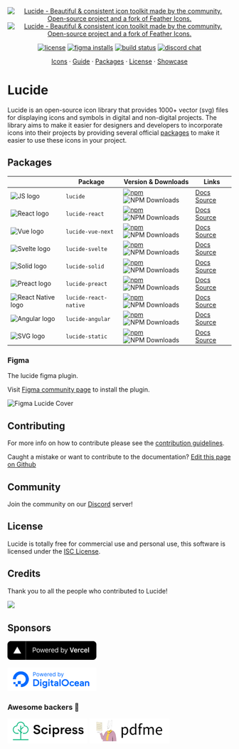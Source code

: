 <p align="center">
  <a href="https://github.com/lucide-icons/lucide#gh-light-mode-only">
    <img src="https://lucide.dev/lucide-logo-repo.svg#gh-light-mode-only" alt="Lucide - Beautiful & consistent icon toolkit made by the community. Open-source project and a fork of Feather Icons." width="480">
  </a>
  <a href="https://github.com/lucide-icons/lucide#gh-dark-mode-only">
    <img src="https://lucide.dev/lucide-logo-repo-dark.svg#gh-dark-mode-only" alt="Lucide - Beautiful & consistent icon toolkit made by the community. Open-source project and a fork of Feather Icons." width="480">
  </a>
</p>
<p align="center">
  <a href="https://github.com/lucide-icons/lucide/blob/main/LICENSE"><img src="https://img.shields.io/npm/l/lucide?style=for-the-badge" alt="license"></a>
  <a href="https://www.figma.com/community/plugin/939567362549682242/Lucide-Icons"><img src="https://img.shields.io/badge/Figma-f24e1e?logo=figma&style=for-the-badge" alt="figma installs"></a>
  <a href="https://github.com/lucide-icons/lucide/actions/workflows/release.yml"><img src="https://img.shields.io/github/actions/workflow/status/lucide-icons/lucide/release.yml?style=for-the-badge" alt="build status"></a>
  <a href="https://discord.gg/EH6nSts"><img src="https://img.shields.io/discord/723074157486800936?logo=discord&colorB=5865f2&style=for-the-badge" alt="discord chat"></a>
</p>
<p align="center">
  <a href="https://lucide.dev/icons/">Icons</a>
  ·
  <a href="https://lucide.dev/guide/">Guide</a>
  ·
  <a href="https://lucide.dev/packages">Packages</a>
  ·
  <a href="https://lucide.dev/license">License</a>
  ·
  <a href="https://lucide.dev/showcase">Showcase</a>
</p>

# Lucide

Lucide is an open-source icon library that provides 1000+ vector (svg) files for displaying icons and symbols in digital and non-digital projects. The library aims to make it easier for designers and developers to incorporate icons into their projects by providing several official [packages](https://lucide.dev/packages) to make it easier to use these icons in your project.

## Packages

|  | Package | Version & Downloads | Links |
| --- | --- | --- | --- |
| <img src="https://lucide.dev/framework-logos/js.svg" alt="JS logo" width="48"> | `lucide` | [![npm](https://img.shields.io/npm/v/lucide?style=flate-square)](https://www.npmjs.com/package/lucide) ![NPM Downloads](https://img.shields.io/npm/dw/lucide?style=flat-square) | [Docs](https://lucide.dev/guide/packages/lucide) [Source](./packages/lucide) |
| <img src="https://lucide.dev/framework-logos/react.svg" alt="React logo" width="48"> | `lucide-react` | [![npm](https://img.shields.io/npm/v/lucide-react?style=flat-square)](https://www.npmjs.com/package/lucide-react) ![NPM Downloads](https://img.shields.io/npm/dw/lucide-react?style=flat-square) | [Docs](https://lucide.dev/guide/packages/lucide-react) [Source](./packages/lucide-react) |
| <img src="https://lucide.dev/framework-logos/vue.svg" alt="Vue logo" width="48"> | `lucide-vue-next` | [![npm](https://img.shields.io/npm/v/lucide-vue-next?style=flat-square)](https://www.npmjs.com/package/lucide-vue-next) ![NPM Downloads](https://img.shields.io/npm/dw/lucide-vue-next?style=flat-square) | [Docs](https://lucide.dev/guide/packages/lucide-vue-next) [Source](./packages/lucide-vue-next) |
| <img src="https://lucide.dev/framework-logos/svelte.svg" alt="Svelte logo" width="48"> | `lucide-svelte` | [![npm](https://img.shields.io/npm/v/lucide-svelte?style=flat-square)](https://www.npmjs.com/package/lucide-svelte) ![NPM Downloads](https://img.shields.io/npm/dw/lucide-svelte?style=flat-square) | [Docs](https://lucide.dev/guide/packages/lucide-svelte) [Source](./packages/lucide-svelte) |
| <img src="https://lucide.dev/framework-logos/solid.svg" alt="Solid logo" width="48"> | `lucide-solid` | [![npm](https://img.shields.io/npm/v/lucide-solid?style=flat-square)](https://www.npmjs.com/package/lucide-solid) ![NPM Downloads](https://img.shields.io/npm/dw/lucide-solid?style=flat-square) | [Docs](https://lucide.dev/guide/packages/lucide-solid) [Source](./packages/lucide-solid) |
| <img src="https://lucide.dev/framework-logos/preact.svg" alt="Preact logo" width="48"> | `lucide-preact` | [![npm](https://img.shields.io/npm/v/lucide-preact?style=flat-square)](https://www.npmjs.com/package/lucide-preact) ![NPM Downloads](https://img.shields.io/npm/dw/lucide-preact?style=flat-square) | [Docs](https://lucide.dev/guide/packages/lucide-preact) [Source](./packages/lucide-preact) |
| <img src="https://lucide.dev/framework-logos/react-native.svg" alt="React Native logo" width="48"> | `lucide-react-native` | [![npm](https://img.shields.io/npm/v/lucide-react-native?style=flat-square)](https://www.npmjs.com/package/lucide-react-native) ![NPM Downloads](https://img.shields.io/npm/dw/lucide-react-native?style=flat-square) | [Docs](https://lucide.dev/guide/packages/lucide-react-native) [Source](./packages/lucide-react-native) |
| <img src="https://lucide.dev/framework-logos/angular.svg" alt="Angular logo" width="48"> | `lucide-angular` | [![npm](https://img.shields.io/npm/v/lucide-angular?style=flat-square)](https://www.npmjs.com/package/lucide-angular) ![NPM Downloads](https://img.shields.io/npm/dw/lucide-angular?style=flat-square) | [Docs](https://lucide.dev/guide/packages/lucide-angular) [Source](./packages/lucide-angular) |
| <img src="https://lucide.dev/framework-logos/svg.svg" alt="SVG logo" width="48"> | `lucide-static` | [![npm](https://img.shields.io/npm/v/lucide-static?style=flat-square)](https://www.npmjs.com/package/lucide-static) ![NPM Downloads](https://img.shields.io/npm/dw/lucide-static?style=flat-square) | [Docs](https://lucide.dev/guide/packages/lucide-static) [Source](./packages/lucide-static) |

### Figma

The lucide figma plugin.

Visit [Figma community page](https://www.figma.com/community/plugin/939567362549682242/Lucide-Icons) to install the plugin.

<img width="420" src="https://www.figma.com/community/plugin/939567362549682242/thumbnail" alt="Figma Lucide Cover">

## Contributing

For more info on how to contribute please see the [contribution guidelines](https://github.com/lucide-icons/lucide/blob/main/CONTRIBUTING.md).

Caught a mistake or want to contribute to the documentation? [Edit this page on Github](https://github.com/lucide-icons/lucide/blob/main/README.md)

## Community

Join the community on our [Discord](https://discord.gg/EH6nSts) server!

## License

Lucide is totally free for commercial use and personal use, this software is licensed under the [ISC License](https://github.com/lucide-icons/lucide/blob/main/LICENSE).

## Credits

Thank you to all the people who contributed to Lucide!

<a href="https://github.com/lucide-icons/lucide/graphs/contributors">
<img src="https://opencollective.com/lucide-icons/contributors.svg?width=890" /></a>

## Sponsors

<a href="https://vercel.com?utm_source=lucide&utm_campaign=oss">
  <img src="docs/public/vercel.svg" alt="Powered by Vercel" width="200" />
</a>

<a href="https://www.digitalocean.com/?refcode=b0877a2caebd&utm_campaign=Referral_Invite&utm_medium=Referral_Program&utm_source=badge"><img src="docs/public/digitalocean.svg" width="200" alt="DigitalOcean Referral Badge" /></a>

### Awesome backers 🍺

<a href="https://www.scipress.io?utm_source=lucide"><img src="docs/public/sponsors/scipress.svg" width="180" alt="Scipress sponsor badge" /></a>
<a href="https://github.com/pdfme/pdfme"><img src="docs/public/sponsors/pdfme.svg" width="180" alt="pdfme sponsor badge" /></a>
